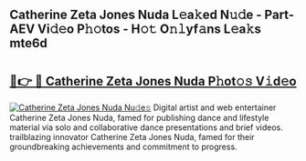 ## Catherine Zeta Jones Nuda L𝚎a𝚔ed N𝚞𝚍e - Part-AEV Vi𝚍𝚎o P𝚑𝚘tos - H𝚘𝚝 O𝚗𝚕yf𝚊ns L𝚎a𝚔s mte6d

# <h2><a href="http://kf7yrgd.oniu.top/?m=Catherine+Zeta+Jones+Nuda">🔗👉 🔴 Catherine Zeta Jones Nuda P𝚑ot𝚘𝚜 V𝚒d𝚎o</a></h2>

[![Catherine Zeta Jones Nuda Nu𝚍e𝚜](https://i.imgur.com/0qMVB7G.gif)](http://kf7yrgd.oniu.top/?m=Catherine+Zeta+Jones+Nuda)
Digital artist and web entertainer Catherine Zeta Jones Nuda, famed for publishing dance and lifestyle material via solo and collaborative dance presentations and brief videos. trailblazing innovator Catherine Zeta Jones Nuda, famed for their groundbreaking achievements and commitment to progress.  
